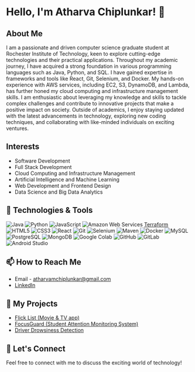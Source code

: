 # Hello, I'm Atharva Chiplunkar! 👋

## About Me

I am a passionate and driven computer science graduate student at Rochester Institute of Technology, keen to explore cutting-edge technologies and their practical applications. Throughout my academic journey, I have acquired a strong foundation in various programming languages such as Java, Python, and SQL. I have gained expertise in frameworks and tools like React, Git, Selenium, and Docker. My hands-on experience with AWS services, including EC2, S3, DynamoDB, and Lambda, has further honed my cloud computing and infrastructure management skills. I am enthusiastic about leveraging my knowledge and skills to tackle complex challenges and contribute to innovative projects that make a positive impact on society. Outside of academics, I enjoy staying updated with the latest advancements in technology, exploring new coding techniques, and collaborating with like-minded individuals on exciting ventures.

## Interests
- Software Development 
- Full Stack Development
- Cloud Computing and Infrastructure Management
- Artificial Intelligence and Machine Learning
- Web Development and Frontend Design
- Data Science and Big Data Analytics

## 🔧 Technologies & Tools
![Java](https://img.shields.io/badge/-Java-007396?style=flat-square&logo=java&logoColor=white)
![Python](https://img.shields.io/badge/-Python-3776AB?style=flat-square&logo=python&logoColor=white)
![JavaScript](https://img.shields.io/badge/-JavaScript-F7DF1E?style=flat-square&logo=javascript&logoColor=black)
![Amazon Web Services](https://img.shields.io/badge/Amazon%20Web%20Services-232F3E?style=flat-square&logo=amazon-aws)
[Terraform](https://img.shields.io/badge/-Terraform-623CE4?style=flat-square&logo=terraform&logoColor=white)
![HTML5](https://img.shields.io/badge/-HTML5-E34F26?style=flat-square&logo=html5&logoColor=white)
![CSS3](https://img.shields.io/badge/-CSS3-1572B6?style=flat-square&logo=css3)
![React](https://img.shields.io/badge/-React-61DAFB?style=flat-square&logo=react&logoColor=black)
![Git](https://img.shields.io/badge/-Git-F05032?style=flat-square&logo=git&logoColor=white)
![Selenium](https://img.shields.io/badge/-Selenium-43B02A?style=flat-square&logo=selenium&logoColor=white)
![Maven](https://img.shields.io/badge/-Maven-C71A36?style=flat-square&logo=apache-maven&logoColor=white)
![Docker](https://img.shields.io/badge/-Docker-2496ED?style=flat-square&logo=docker&logoColor=white)
![MySQL](https://img.shields.io/badge/-MySQL-4479A1?style=flat-square&logo=mysql&logoColor=white)
![PostgreSQL](https://img.shields.io/badge/-PostgreSQL-336791?style=flat-square&logo=postgresql&logoColor=white)
![MongoDB](https://img.shields.io/badge/-MongoDB-47A248?style=flat-square&logo=mongodb&logoColor=white)
![Google Colab](https://img.shields.io/badge/-Google%20Colab-F9AB00?style=flat-square&logo=google-colab&logoColor=black)
![GitHub](https://img.shields.io/badge/-GitHub-181717?style=flat-square&logo=github)
![GitLab](https://img.shields.io/badge/-GitLab-FCA121?style=flat-square&logo=gitlab&logoColor=black)
![Android Studio](https://img.shields.io/badge/-Android%20Studio-3DDC84?style=flat-square&logo=android-studio&logoColor=white)


## 📫 How to Reach Me
- Email - atharvamchiplunkar@gmail.com
- [LinkedIn](https://www.linkedin.com/in/atharva-chiplunkar)

## 🚀 My Projects
- [Flick List (Movie & TV app)](https://github.com/AtharvaChiplunkar12/movie-tv-catlog)
- [FocusGuard (Student Attention Monitoring System)](https://github.com/AtharvaChiplunkar12/student-monitoring-system)
- [Driver Drowsiness Detection](https://github.com/AtharvaChiplunkar12/Driver-Drowsiness-Detection)



## 🤝 Let's Connect
Feel free to connect with me to discuss the exciting world of technology!


